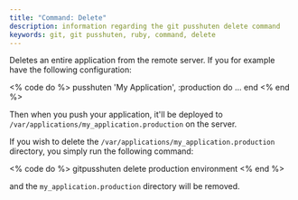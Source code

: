 ```yaml
---
title: "Command: Delete"
description: information regarding the git pusshuten delete command
keywords: git, git pusshuten, ruby, command, delete
---
```


Deletes an entire application from the remote server.
If you for example have the following configuration:

<% code do %>
pusshuten 'My Application', :production do
  ...
end
<% end %>

Then when you push your application, it'll be deployed to `/var/applications/my_application.production` on the server.

If you wish to delete the `/var/applications/my_application.production` directory, you simply run the following command:

<% code do %>
gitpusshuten delete production environment
<% end %>

and the `my_application.production` directory will be removed.